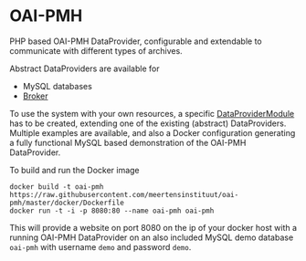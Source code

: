 # OAI-PMH

PHP based OAI-PMH DataProvider, configurable and extendable to communicate with different types of archives.

Abstract DataProviders are available for

* MySQL databases
* [Broker](https://meertensinstituut.github.io/broker/)

To use the system with your own resources, a specific [DataProviderModule](https://github.com/meertensinstituut/oai-pmh/tree/master/src/lib/dataProviderModule) has to be created, extending one of the existing (abstract) DataProviders. Multiple examples are available, and also a Docker configuration generating a fully functional MySQL based demonstration of the OAI-PMH DataProvider.

To build and run the Docker image

```console
docker build -t oai-pmh https://raw.githubusercontent.com/meertensinstituut/oai-pmh/master/docker/Dockerfile
docker run -t -i -p 8080:80 --name oai-pmh oai-pmh
```

This will provide a website on port 8080 on the ip of your docker host with a running OAI-PMH DataProvider on an also included MySQL demo database `oai-pmh` with username `demo` and password `demo`.

